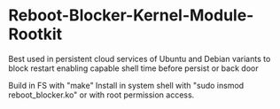 # Reboot-Blocker-Kernel-Module-Rootkit
Best used in persistent cloud services of Ubuntu and Debian variants to block restart enabling capable shell time before persist or back door

Build in FS with "make"
Install in system shell with "sudo insmod reboot_blocker.ko" or with root permission access.
